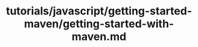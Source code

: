 ---
title: tutorials/javascript/getting-started-maven/getting-started-with-maven.md
showAuthorInfo: false
redirect_path: https://kotlinlang.org/docs/getting-started-with-maven.html
---